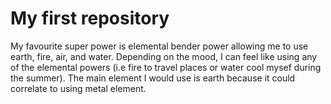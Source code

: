 # My first repository

My favourite super power is elemental bender power allowing me to use earth, fire, air, and water. Depending on the mood, I can feel like using any of the elemental powers (i.e fire to travel places or water cool mysef during the summer). The main element I would use is earth because it could correlate to using metal element. 
